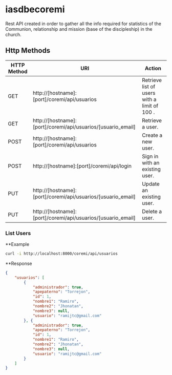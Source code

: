 # iasdbecoremi

Rest API created in order to gather all the info required for statistics of the Communion, relationship and mission (base of the discipleship) in the church.

## Http Methods

| HTTP Method | URI          | Action |
| ------------- | ----------- | ----------- |
| GET      | http://[hostname]:[port]/coremi/api/usuarios | Retrieve list of users with a limit of 100 . |
| GET     | http://[hostname]:[port]/coremi/api/usuarios/[usuario_email] | Retrieve a user. |
| POST     | http://[hostname]:[port]/coremi/api/usuarios | Create a new user. |
| POST     | http://[hostname]:[port]/coremi/api/login | Sign in with an existing user. |
| PUT     | http://[hostname]:[port]/coremi/api/usuarios/[usuario_email] | Update an existing user. |
| PUT     | http://[hostname]:[port]/coremi/api/usuarios/[usuario_email] | Delete a user. |

### List Users

**Example
```sh
curl -i http://localhost:8000/coremi/api/usuarios
```

**Response
```json
{
    "usuarios": [
        {
            "administrador": true, 
            "apepaterno": "Torrejon", 
            "id": 1, 
            "nombre1": "Ramiro", 
            "nombre2": "Jhonatan", 
            "nombre3": null, 
            "usuario": "ramijtc@gmail.com"
        }, {
            "administrador": true, 
            "apepaterno": "Torrejon", 
            "id": 1, 
            "nombre1": "Ramiro", 
            "nombre2": "Jhonatan", 
            "nombre3": null, 
            "usuario": "ramijtc@gmail.com"
        }
    ]
}
```
